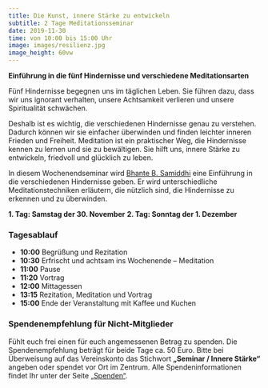 ```yaml
---
title: Die Kunst, innere Stärke zu entwickeln
subtitle: 2 Tage Meditationsseminar
date: 2019-11-30
time: von 10:00 bis 15:00 Uhr
image: images/resilienz.jpg
image_height: 60vw
---
```

**Einführung in die fünf Hindernisse und verschiedene Meditationsarten**

Fünf Hindernisse begegnen uns im täglichen Leben. Sie führen dazu, dass wir uns ignorant
verhalten, unsere Achtsamkeit verlieren und unsere Spiritualität schwächen.

Deshalb ist es wichtig, die verschiedenen Hindernisse genau zu verstehen. Dadurch können wir sie
einfacher überwinden und finden leichter inneren Frieden und Freiheit. Meditation ist ein
praktischer Weg, die Hindernisse kennen zu lernen und sie zu bewältigen. Sie hilft uns, innere
Stärke zu entwickeln, friedvoll und glücklich zu leben.

In diesem Wochenendseminar wird [Bhante B. Samiddhi](lehrer.html) eine Einführung in die verschiedenen
Hindernisse geben. Er wird unterschiedliche Meditationstechniken erläutern, die nützlich sind, die
Hindernisse zu erkennen und zu überwinden.

**1. Tag: Samstag der 30. November**
**2. Tag: Sonntag der 1. Dezember**

### Tagesablauf
- **10:00** Begrüßung und Rezitation
- **10:30** Erfrischt und achtsam ins Wochenende – Meditation
- **11:00** Pause
- **11:20** Vortrag
- **12:00** Mittagessen
- **13:15** Rezitation, Meditation und Vortrag
- **15:00** Ende der Veranstaltung mit Kaffee und Kuchen

### Spendenempfehlung für Nicht-Mitglieder
Fühlt euch frei einen für euch angemessenen Betrag zu spenden.  Die Spendenempfehlung beträgt für beide Tage ca. 50 Euro.  Bitte bei Überweisung auf das Vereinskonto das Stichwort **„Seminar / Innere Stärke“** angeben oder spendet vor Ort im Zentrum.  Alle Spendeninformationen findet Ihr unter der Seite [„Spenden“](spenden.html).
